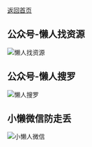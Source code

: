 [返回首页](README.md)

## 公众号-懒人找资源

![懒人找资源](https://s4.ax1x.com/2022/02/17/H45Yxf.md.jpg)

## 公众号-懒人搜罗

![懒人搜罗](https://s4.ax1x.com/2022/02/17/H45NM8.md.png)

## 小懒微信防走丢

![小懒人微信](https://s4.ax1x.com/2022/02/17/H45JRP.md.jpg)